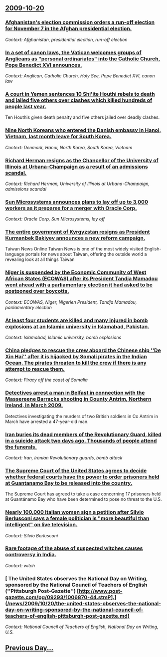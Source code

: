 ## [2009-10-20](/news/2009/10/20/index.md)

### [ Afghanistan's election commission orders a run-off election for November 7 in the Afghan presidential election. ](/news/2009/10/20/afghanistan-s-election-commission-orders-a-run-off-election-for-november-7-in-the-afghan-presidential-election.md)
_Context: Afghanistan, presidential election, run-off election_

### [ In a set of canon laws, the Vatican welcomes groups of Anglicans as "personal ordinariates" into the Catholic Church, Pope Benedict XVI announces. ](/news/2009/10/20/in-a-set-of-canon-laws-the-vatican-welcomes-groups-of-anglicans-as-personal-ordinariates-into-the-catholic-church-pope-benedict-xvi-ann.md)
_Context: Anglican, Catholic Church, Holy See, Pope Benedict XVI, canon law_

### [ A court in Yemen sentences 10 Shi'ite Houthi rebels to death and jailed five others over clashes which killed hundreds of people last year. ](/news/2009/10/20/a-court-in-yemen-sentences-10-shi-ite-houthi-rebels-to-death-and-jailed-five-others-over-clashes-which-killed-hundreds-of-people-last-year.md)
Ten Houthis given death penalty and five others jailed over deadly clashes.

### [ Nine North Koreans who entered the Danish embassy in Hanoi, Vietnam, last month leave for South Korea. ](/news/2009/10/20/nine-north-koreans-who-entered-the-danish-embassy-in-hanoi-vietnam-last-month-leave-for-south-korea.md)
_Context: Denmark, Hanoi, North Korea, South Korea, Vietnam_

### [ Richard Herman resigns as the Chancellor of the University of Illinois at Urbana-Champaign as a result of an admissions scandal. ](/news/2009/10/20/richard-herman-resigns-as-the-chancellor-of-the-university-of-illinois-at-urbanaachampaign-as-a-result-of-an-admissions-scandal.md)
_Context: Richard Herman, University of Illinois at Urbana-Champaign, admissions scandal_

### [ Sun Microsystems announces plans to lay off up to 3,000 workers as it prepares for a merger with Oracle Corp. ](/news/2009/10/20/sun-microsystems-announces-plans-to-lay-off-up-to-3-000-workers-as-it-prepares-for-a-merger-with-oracle-corp.md)
_Context: Oracle Corp, Sun Microsystems, lay off_

### [ The entire government of Kyrgyzstan resigns as President Kurmanbek Bakiyev announces a new reform campaign. ](/news/2009/10/20/the-entire-government-of-kyrgyzstan-resigns-as-president-kurmanbek-bakiyev-announces-a-new-reform-campaign.md)
Taiwan News Online Taiwan News is one of the most widely visited English-language portals for news about Taiwan, offering the outside world a revealing look at all things Taiwan

### [ Niger is suspended by the Economic Community of West African States (ECOWAS) after its President Tandja Mamadou went ahead with a parliamentary election it had asked to be postponed over boycotts. ](/news/2009/10/20/niger-is-suspended-by-the-economic-community-of-west-african-states-ecowas-after-its-president-tandja-mamadou-went-ahead-with-a-parliamen.md)
_Context: ECOWAS, Niger, Nigerien President, Tandja Mamadou, parliamentary election_

### [ At least four students are killed and many injured in bomb explosions at an Islamic university in Islamabad, Pakistan. ](/news/2009/10/20/at-least-four-students-are-killed-and-many-injured-in-bomb-explosions-at-an-islamic-university-in-islamabad-pakistan.md)
_Context: Islamabad, Islamic university, bomb explosions_

### [ China pledges to rescue the crew aboard the Chinese ship ''De Xin Hai'' after it is hijacked by Somali pirates in the Indian Ocean. The pirates threaten to kill the crew if there is any attempt to rescue them. ](/news/2009/10/20/china-pledges-to-rescue-the-crew-aboard-the-chinese-ship-de-xin-hai-after-it-is-hijacked-by-somali-pirates-in-the-indian-ocean-the-pir.md)
_Context: Piracy off the coast of Somalia_

### [ Detectives arrest a man in Belfast in connection with the Massereene Barracks shooting in County Antrim, Northern Ireland, in March 2009. ](/news/2009/10/20/detectives-arrest-a-man-in-belfast-in-connection-with-the-massereene-barracks-shooting-in-county-antrim-northern-ireland-in-march-2009.md)
Detectives investigating the murders of two British soldiers in Co Antrim in March have arrested a 47-year-old man.

### [ Iran buries its dead members of the Revolutionary Guard, killed in a suicide attack two days ago. Thousands of people attend the funerals. ](/news/2009/10/20/iran-buries-its-dead-members-of-the-revolutionary-guard-killed-in-a-suicide-attack-two-days-ago-thousands-of-people-attend-the-funerals.md)
_Context: Iran, Iranian Revolutionary guards, bomb attack_

### [ The Supreme Court of the United States agrees to decide whether federal courts have the power to order prisoners held at Guantanamo Bay to be released into the country. ](/news/2009/10/20/the-supreme-court-of-the-united-states-agrees-to-decide-whether-federal-courts-have-the-power-to-order-prisoners-held-at-guantanamo-bay-to.md)
The Supreme Court has agreed to take a case concerning 17 prisoners held at Guantánamo Bay who have been determined to pose no threat to the U.S.

### [ Nearly 100,000 Italian women sign a petition after Silvio Berlusconi says a female politician is "more beautiful than intelligent" on live television. ](/news/2009/10/20/nearly-100-000-italian-women-sign-a-petition-after-silvio-berlusconi-says-a-female-politician-is-more-beautiful-than-intelligent-on-live.md)
_Context: Silvio Berlusconi_

### [ Rare footage of the abuse of suspected witches causes controversy in India. ](/news/2009/10/20/rare-footage-of-the-abuse-of-suspected-witches-causes-controversy-in-india.md)
_Context: witch_

### [ The United States observes the National Day on Writing, sponsored by the National Council of Teachers of English (''Pittsburgh Post-Gazette'') [http://www.post-gazette.com/pg/09293/1006870-44.stmP].](/news/2009/10/20/the-united-states-observes-the-national-day-on-writing-sponsored-by-the-national-council-of-teachers-of-english-pittsburgh-post-gazette.md)
_Context: National Council of Teachers of English, National Day on Writing, U.S._

## [Previous Day...](/news/2009/10/19/index.md)

